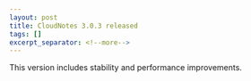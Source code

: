 ```yaml
---
layout: post
title: CloudNotes 3.0.3 released
tags: []
excerpt_separator: <!--more-->
---
```


This version includes stability and performance improvements.
